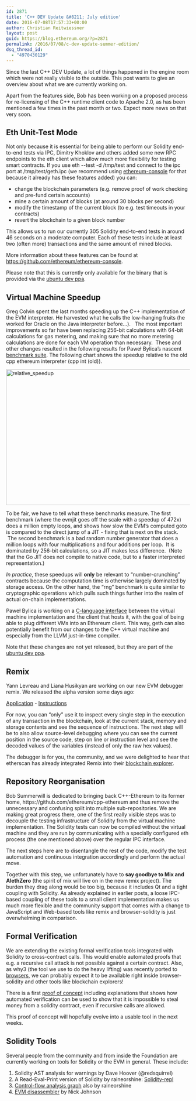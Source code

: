```yaml
---
id: 2871
title: 'C++ DEV Update &#8211; July edition'
date: 2016-07-08T17:57:33+00:00
author: Christian Reitwiessner
layout: post
guid: https://blog.ethereum.org/?p=2871
permalink: /2016/07/08/c-dev-update-summer-edition/
dsq_thread_id:
  - "4970430129"
---
```

Since the last C++ DEV Update, a lot of things happened in the engine room which were not really visible to the outside. This post wants to give an overview about what we are currently working on.

Apart from the features side, Bob has been working on a proposed process for re-licensing of the C++ runtime client code to Apache 2.0, as has been mentioned a few times in the past month or two. Expect more news on that very soon.
<h2>Eth Unit-Test Mode</h2>
Not only because it is essential for being able to perform our Solidity end-to-end tests via IPC, Dimitry Khoklov and others added some new RPC endpoints to the eth client which allow much more flexibility for testing smart contracts. If you use eth --test -d /tmp/test and connect to the ipc port at /tmp/test/geth.ipc (we recommend using <a href="https://github.com/ethereum/ethereum-console">ethereum-console</a> for that because it already has these features added) you can:
<ul>
 	<li>change the blockchain parameters (e.g. remove proof of work checking and pre-fund certain accounts)</li>
 	<li>mine a certain amount of blocks (at around 30 blocks per second)</li>
 	<li>modify the timestamp of the current block (to e.g. test timeouts in your contracts)</li>
 	<li>revert the blockchain to a given block number</li>
</ul>
This allows us to run our currently 305 Solidity end-to-end tests in around 46 seconds on a moderate computer. Each of these tests include at least two (often more) transactions and the same amount of mined blocks.

More information about these features can be found at <a href="https://github.com/ethereum/ethereum-console">https://github.com/ethereum/ethereum-console</a>.

Please note that this is currently only available for the binary that is provided via the <a href="https://launchpad.net/~ethereum/+archive/ubuntu/ethereum-dev">ubuntu dev ppa</a>.
<h2>Virtual Machine Speedup</h2>
Greg Colvin spent the last months speeding up the C++ implementation of the EVM interpreter. He harvested what he calls the low-hanging fruits (he worked for Oracle on the Java interpreter before…).   The most important improvements so far have been replacing 256-bit calculations with 64-bit calculations for gas metering, and making sure that no more metering calculations are done for each VM operation than necessary.  These and other changes resulted in the following results for Paweł Bylica’s nascent <a href="https://github.com/ethereum/test-tools">benchmark suite</a>. The following chart shows the speedup relative to the old cpp ethereum interpreter (cpp int (old)).

<a href="https://blog.ethereum.org/wp-content/uploads/2016/07/relative_speedup.png"><img class="alignnone size-full wp-image-2872" src="https://blog.ethereum.org/wp-content/uploads/2016/07/relative_speedup.png" alt="relative_speedup" width="600" height="371" /></a>

To be fair, we have to tell what these benchmarks measure. The first benchmark (where the evmjit goes off the scale with a speedup of 472x) does a million empty loops, and shows how slow the EVM’s computed goto is compared to the direct jump of a JIT - fixing that is next on the stack.  The second benchmark is a bad random number generator that does a million loops with four multiplications and four additions per loop.  It is dominated by 256-bit calculations, so a JIT makes less difference.  (Note that the Go JIT does not compile to native code, but to a faster interpreted representation.)

<em>In practice</em>, these speedups will <b>only</b> be relevant to “number-crunching” contracts because the computation time is otherwise largely dominated by storage access. On the other hand, the “rng” benchmark is quite similar to cryptographic operations which pulls such things further into the realm of actual on-chain implementations.

Paweł Bylica is working on a <a href="http://ethereum.github.io/evmjit/docs/group__EVMC.html">C-language interface</a> between the virtual machine implementation and the client that hosts it, with the goal of being able to plug different VMs into an Ethereum client. This way, geth can also potentially benefit from our changes to the C++ virtual machine and especially from the LLVM just-in-time compiler.

Note that these changes are not yet released, but they are part of the <a href="https://launchpad.net/~ethereum/+archive/ubuntu/ethereum-dev">ubuntu dev ppa</a>.
<h2>Remix</h2>
Yann Levreau and Liana Husikyan are working on our new EVM debugger remix. We released the alpha version some days ago:

<a href="http://ethereum.github.io/remix/">Application</a> - <a href="https://github.com/ethereum/remix">Instructions</a>

For now, you can “only” use it to inspect every single step in the execution of any transaction in the blockchain, look at the current stack, memory and storage contents and see the sequence of instructions. The next step will be to also allow source-level debugging where you can see the current position in the source code, step on line or instruction level and see the decoded values of the variables (instead of only the raw hex values).

The debugger is for you, the community, and we were delighted to hear that etherscan has already integrated Remix into their <a href="http://etherscan.io/remix?txhash=0x7a45da60e04d397897f43b254a25bb96ee694ab07f3dd73d7d65e66f524a5a94">blockchain explorer</a>.
<h2>Repository Reorganisation</h2>
Bob Summerwill is dedicated to bringing back C++-Ethereum to its former home, https://github.com/ethereum/cpp-ethereum and thus remove the unnecessary and confusing split into multiple sub-repositories. We are making great progress there, one of the first really visible steps was to decouple the testing infrastructure of Solidity from the virtual machine implementation. The Solidity tests can now be compiled without the virtual machine and they are run by communicating with a specially configured eth process (the one mentioned above) over the regular IPC interface.

The next steps here are to disentangle the rest of the code, modify the test automation and continuous integration accordingly and perform the actual move.

Together with this step, we unfortunately have to <b>say goodbye to Mix and AlethZero</b> (the spirit of mix will live on in the new remix project). The burden they drag along would be too big, because it includes Qt and a tight coupling with Solidity. As already explained in earlier posts, a loose IPC-based coupling of these tools to a small client implementation makes us much more flexible and the community support that comes with a change to JavaScript and Web-based tools like remix and browser-solidity is just overwhelming in comparison.
<h2>Formal Verification</h2>
We are extending the existing formal verification tools integrated with Solidity to cross-contract calls. This would enable automated proofs that e.g. a recursive call attack is not possible against a certain contract. Also, as why3 (the tool we use to do the heavy lifting) was recently ported to <a href="http://lists.gforge.inria.fr/pipermail/why3-club/2016-June/001350.html">browsers</a>, we can probably expect it to be available right inside browser-solidity and other tools like blockchain explorers!

There is a first <a href="https://gist.github.com/chriseth/c4a53f201cd17fc3dd5f8ddea2aa3ff9">proof of concept</a> including explanations that shows how automated verification can be used to show that it is impossible to steal money from a solidity contract, even if recursive calls are allowed.

This proof of concept will hopefully evolve into a usable tool in the next weeks.
<h2>Solidity Tools</h2>
Several people from the community and from inside the Foundation are currently working on tools for Solidity or the EVM in general. These include:
<ol>
 	<li>Solidity AST analysis for warnings by Dave Hoover (@redsquirrel)</li>
 	<li>A Read-Eval-Print version of Solidity by raineorshine: <a href="https://github.com/raineorshine/solidity-repl">Solidity-repl</a></li>
 	<li><a href="https://github.com/raineorshine/solgraph">Control-flow analysis graph</a> also by raineorshine</li>
 	<li><a href="https://github.com/arachnid/evmdis">EVM disassembler</a> by Nick Johnson</li>
</ol>
&nbsp;